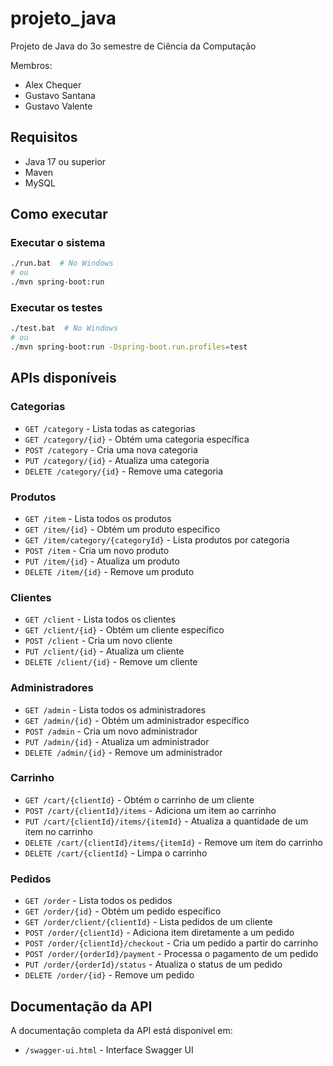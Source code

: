 # projeto_java
Projeto de Java do 3o semestre de Ciência da Computação

Membros:
-  Alex Chequer
-  Gustavo Santana
-  Gustavo Valente

## Requisitos

- Java 17 ou superior
- Maven
- MySQL

## Como executar

### Executar o sistema

```bash
./run.bat  # No Windows
# ou
./mvn spring-boot:run
```

### Executar os testes 

```bash
./test.bat  # No Windows
# ou
./mvn spring-boot:run -Dspring-boot.run.profiles=test
```

## APIs disponíveis

### Categorias
- `GET /category` - Lista todas as categorias
- `GET /category/{id}` - Obtém uma categoria específica
- `POST /category` - Cria uma nova categoria
- `PUT /category/{id}` - Atualiza uma categoria
- `DELETE /category/{id}` - Remove uma categoria

### Produtos
- `GET /item` - Lista todos os produtos
- `GET /item/{id}` - Obtém um produto específico
- `GET /item/category/{categoryId}` - Lista produtos por categoria
- `POST /item` - Cria um novo produto
- `PUT /item/{id}` - Atualiza um produto
- `DELETE /item/{id}` - Remove um produto

### Clientes
- `GET /client` - Lista todos os clientes
- `GET /client/{id}` - Obtém um cliente específico
- `POST /client` - Cria um novo cliente
- `PUT /client/{id}` - Atualiza um cliente
- `DELETE /client/{id}` - Remove um cliente

### Administradores
- `GET /admin` - Lista todos os administradores
- `GET /admin/{id}` - Obtém um administrador específico
- `POST /admin` - Cria um novo administrador
- `PUT /admin/{id}` - Atualiza um administrador
- `DELETE /admin/{id}` - Remove um administrador

### Carrinho
- `GET /cart/{clientId}` - Obtém o carrinho de um cliente
- `POST /cart/{clientId}/items` - Adiciona um item ao carrinho
- `PUT /cart/{clientId}/items/{itemId}` - Atualiza a quantidade de um item no carrinho
- `DELETE /cart/{clientId}/items/{itemId}` - Remove um item do carrinho
- `DELETE /cart/{clientId}` - Limpa o carrinho

### Pedidos
- `GET /order` - Lista todos os pedidos
- `GET /order/{id}` - Obtém um pedido específico
- `GET /order/client/{clientId}` - Lista pedidos de um cliente
- `POST /order/{clientId}` - Adiciona item diretamente a um pedido
- `POST /order/{clientId}/checkout` - Cria um pedido a partir do carrinho
- `POST /order/{orderId}/payment` - Processa o pagamento de um pedido
- `PUT /order/{orderId}/status` - Atualiza o status de um pedido
- `DELETE /order/{id}` - Remove um pedido

## Documentação da API

A documentação completa da API está disponível em:
- `/swagger-ui.html` - Interface Swagger UI
